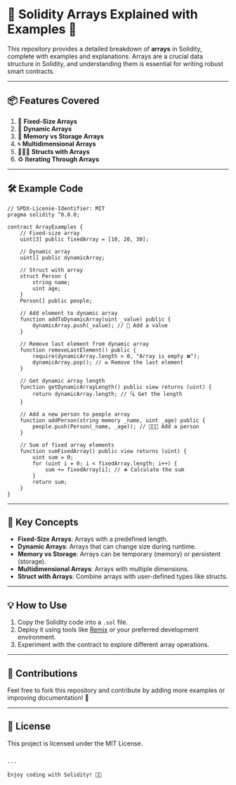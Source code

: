 
# 🚀 Solidity Arrays Explained with Examples 📜

This repository provides a detailed breakdown of **arrays** in Solidity, complete with examples and explanations. Arrays are a crucial data structure in Solidity, and understanding them is essential for writing robust smart contracts.

---

## 📦 Features Covered
1. 🔢 **Fixed-Size Arrays**
2. 🌟 **Dynamic Arrays**
3. 💾 **Memory vs Storage Arrays**
4. 🌀 **Multidimensional Arrays**
5. 🧑‍🤝‍🧑 **Structs with Arrays**
6. ♻️ **Iterating Through Arrays**

---

## 🛠️ Example Code

```solidity
// SPDX-License-Identifier: MIT
pragma solidity ^0.8.0;

contract ArrayExamples {
    // Fixed-size array
    uint[3] public fixedArray = [10, 20, 30];
    
    // Dynamic array
    uint[] public dynamicArray;
    
    // Struct with array
    struct Person {
        string name;
        uint age;
    }
    Person[] public people;

    // Add element to dynamic array
    function addToDynamicArray(uint _value) public {
        dynamicArray.push(_value); // 🌟 Add a value
    }

    // Remove last element from dynamic array
    function removeLastElement() public {
        require(dynamicArray.length > 0, "Array is empty ❌");
        dynamicArray.pop(); // ♻️ Remove the last element
    }

    // Get dynamic array length
    function getDynamicArrayLength() public view returns (uint) {
        return dynamicArray.length; // 🔍 Get the length
    }

    // Add a new person to people array
    function addPerson(string memory _name, uint _age) public {
        people.push(Person(_name, _age)); // 🧑‍🤝‍🧑 Add a person
    }

    // Sum of fixed array elements
    function sumFixedArray() public view returns (uint) {
        uint sum = 0;
        for (uint i = 0; i < fixedArray.length; i++) {
            sum += fixedArray[i]; // ➕ Calculate the sum
        }
        return sum;
    }
}
```

---

## 📖 Key Concepts
- **Fixed-Size Arrays**: Arrays with a predefined length.
- **Dynamic Arrays**: Arrays that can change size during runtime.
- **Memory vs Storage**: Arrays can be temporary (memory) or persistent (storage).
- **Multidimensional Arrays**: Arrays with multiple dimensions.
- **Struct with Arrays**: Combine arrays with user-defined types like structs.

---

## 💡 How to Use
1. Copy the Solidity code into a `.sol` file.
2. Deploy it using tools like [Remix](https://remix.ethereum.org/) or your preferred development environment.
3. Experiment with the contract to explore different array operations.

---

## 🤝 Contributions
Feel free to fork this repository and contribute by adding more examples or improving documentation! 🙌

---

## 📝 License
This project is licensed under the MIT License.
```

---

Enjoy coding with Solidity! 🚀✨
